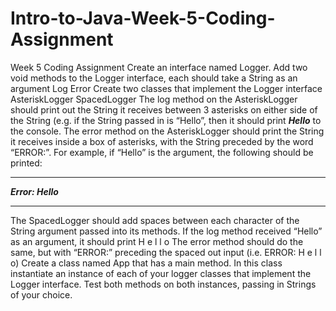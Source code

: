 # Intro-to-Java-Week-5-Coding-Assignment
Week 5 Coding Assignment
Create an interface named Logger.
Add two void methods to the Logger interface, each should take a String as an argument
Log
Error
Create two classes that implement the Logger interface
AsteriskLogger
SpacedLogger
The log method on the AsteriskLogger should print out the String it receives between 3 asterisks on either side of the String (e.g. if the String passed in is “Hello”, then it should print ***Hello*** to the console.
The error method on the AsteriskLogger should print the String it receives inside a box of asterisks, with the String preceded by the word “ERROR:”. For example, if “Hello” is the argument, the following should be printed:

****************
***Error: Hello***
****************
The SpacedLogger should add spaces between each character of the String argument passed into its methods.
If the log method received “Hello” as an argument, it should print H e l l o
The error method should do the same, but with “ERROR:” preceding the spaced out input (i.e. ERROR: H e l l o)
Create a class named App that has a main method.
In this class instantiate an instance of each of your logger classes that implement the Logger interface.
Test both methods on both instances, passing in Strings of your choice.
